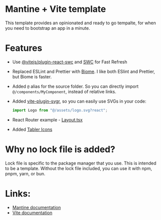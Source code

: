 # Mantine + Vite template

This template provides an opinionated and ready to go tempalte, for when you need to bootstrap an app in a minute.


# Features

* Use [@vitejs/plugin-react-swc](https://github.com/vitejs/vite-plugin-react-swc) and
  [SWC](https://swc.rs/) for Fast Refresh

* Replaced ESLint and Prettier with [Biome](http://biomejs.dev).
  I like both ESlint and Prettier, but Biome is faster.

* Added `@` alias for the source folder. So you can directly import
  `@/components/MyComponent`, instead of relative links.

* Added [vite-plugin-svgr](https://www.npmjs.com/package/vite-plugin-svgr),
  so you can easily use SVGs in your code:
  ```js
  import Logo from "@/assets/logo.svg?react";
  ```

* React Router example - [Layout.tsx](src/components/main/Layout.tsx)

* Added [Tabler Icons](https://tablericons.com)

# Why no lock file is added?
Lock file is specific to the package manager that you use. This is intended
to be a template. Without the lock file included, you can use it with
npm, pnpm, yarn, or bun.


# Links:

- [Mantine documentation](https://mantine.dev/)
- [Vite documentation](https://vitejs.dev/)
